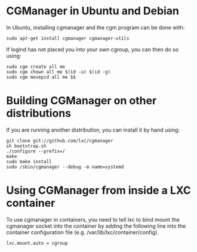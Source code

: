 # CGManager in Ubuntu and Debian
In Ubuntu, installing cgmanager and the cgm program can be done with:

    sudo apt-get install cgmanager cgmanager-utils

If logind has not placed you into your own cgroup, you can then do so using:

    sudo cgm create all me
    sudo cgm chown all me $(id -u) $(id -g)
    sudo cgm movepid all me $$

# Building CGManager on other distributions
If you are running another distribution, you can install it by hand using:

    git clone git://github.com/lxc/cgmanager
    sh bootstrap.sh
    ./configure --prefix=/
    make
    sudo make install
    sudo /sbin/cgmanager --debug -m name=systemd

# Using CGManager from inside a LXC container
To use cgmanager in containers, you need to tell lxc to bind mount the cgmanager socket into the container by adding the following line into the container configuration file (e.g. /var/lib/lxc/container/config).

    lxc.mount.auto = cgroup
